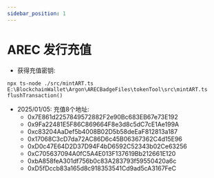 ```yaml
---
sidebar_position: 1
---
```


# AREC 发行充值

+ 获得充值密钥:

```
npx ts-node ./src/mintART.ts
E:\BlockchainWallet\Argon\ARECBadgeFiles\tokenTool\src\mintART.ts
flushTransaction() 
```

+ 2025/01/05: 充值8个地址:
  + 0x7E861d2257849572882F2e90Bc683EB67e73E192
  + 0x9Fa22481E5F86C869664F8e3d8c5dC7cE1Ae199A
  + 0xc83204AaDef5b4008B02D5b58deEaF812813a187
  + 0x17068C3cD7da72AC86D6c45B06367362C4d15E96
  + 0xD0c47E64D2D37D94F4bD6592C52343b02Ce63256
  + 0xC705637094A0fC5A4E013F137619Bb212661E120
  + 0xbA858feA301df756b0c83A283793f59550420a6c
  + 0xD5fDccb83a165d8c918353541Cd9ad5cA3167FeC